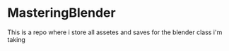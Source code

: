 # MasteringBlender
 This is a repo where i store all assetes and saves for the blender class i'm taking
